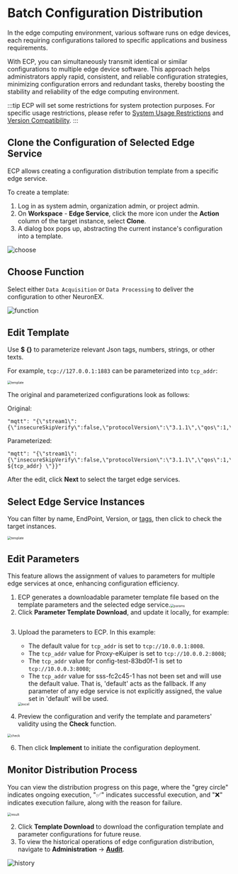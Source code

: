 # Batch Configuration Distribution

In the edge computing environment, various software runs on edge devices, each requiring configurations tailored to specific applications and business requirements. 

With ECP, you can simultaneously transmit identical or similar configurations to multiple edge device software. This approach helps administrators apply rapid, consistent, and reliable configuration strategies, minimizing configuration errors and redundant tasks, thereby boosting the stability and reliability of the edge computing environment.

:::tip
ECP will set some restrictions for system protection purposes. For specific usage restrictions, please refer to [System Usage Restrictions](../others/known_limitations.md) and [Version Compatibility](../others/version_limitations).
:::

## Clone the Configuration of Selected Edge Service 

ECP allows creating a configuration distribution template from a specific edge service.

To create a template:

1. Log in as system admin, organization admin, or project admin. 
2. On **Workspace** - **Edge Service**, click the more icon under the **Action** column of the target instance, select **Clone**. 
3. A dialog box pops up, abstracting the current instance's configuration into a template.

![choose](./_assets/edge-list-distribution-choose.png)



## Choose Function

Select either  `Data Acquisition` or  `Data Processing` to deliver the configuration to other NeuronEX.

![function](./_assets/edge-list-distribution-function.png)

## Edit Template

Use **$ {}** to parameterize relevant Json tags, numbers, strings, or other texts. 

For example,  `tcp://127.0.0.1:1883` can be parameterized into `tcp_addr`:

<img src="./_assets/edge-list-distribution-template.png" alt="template" style="zoom:50%;" />

The original and parameterized configurations look as follows:

Original:

```
"mqtt": "{\"stream1\":{\"insecureSkipVerify\":false,\"protocolVersion\":\"3.1.1\",\"qos\":1,\"server\":\"tcp://127.0.0.1:1883\"}}"
```

Parameterized:

```
"mqtt": "{\"stream1\":{\"insecureSkipVerify\":false,\"protocolVersion\":\"3.1.1\",\"qos\":1,\"server\":\" ${tcp_addr} \"}}"
```

After the edit, click **Next** to select the target edge services.

## Select Edge Service Instances

You can filter by name, EndPoint, Version, or [tags](./batch_tag.md), then click to check the target instances. 

<img src="./_assets/edge-list-distribution-edit.png" alt="template" style="zoom:50%;" />

## Edit Parameters

This feature allows the assignment of values to parameters for multiple edge services at once, enhancing configuration efficiency.

1. ECP generates a downloadable parameter template file based on the template parameters and the selected edge service.<img src="./_assets/edge-list-distribution-params-download.png" alt="params" style="zoom:50%;" />
2. Click **Parameter Template Download**, and update it locally, for example:

<img src="./_assets/edge-list-distribution-params-excel.png" alt="" style="zoom:60%;" />

3. Upload the parameters to ECP. In this example:

   - The default value for  `tcp_addr` is set to `tcp://10.0.0.1:8008`.
   - The `tcp_addr` value for Proxy-eKuiper is set to `tcp://10.0.0.2:8008`; 
   - The `tcp_addr` value for config-test-83bd0f-1 is set to `tcp://10.0.0.3:8008`; 
   - The `tcp_addr` value for sss-fc2c45-1 has not been set and will use the default value. That is, 'default' acts as the fallback. If any parameter of any edge service is not explicitly assigned, the value set in 'default' will be used.

   <img src="./_assets/edge-list-distribution-params-upload.png" alt="excel" style="zoom:50%;" />

4. Preview the configuration and verify the template and parameters' validity using the **Check** function.

<img src="./_assets/edge-list-distribution-params-check.png" alt="check" style="zoom:50%;" />

6. Then click **Implement** to initiate the configuration deployment. 

## Monitor Distribution Process

You can view the distribution progress on this page, where the "grey circle" indicates ongoing execution, "✅" indicates successful execution, and "❌" indicates execution failure, along with the reason for failure. <!--灰圈也需要给出icon-->

<img src="./_assets/edge-list-distribution-result.png" alt="result" style="zoom:50%;" />

2. Click **Template Download** to download the configuration template and parameter configurations for future reuse.
3. To view the historical operations of edge configuration distribution, navigate to **Administration** -> [**Audit**](../system_admin/operation_audit.md).

![history](./_assets/edge-list-distribution-history.png)
